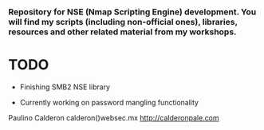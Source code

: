 ### Repository for NSE (Nmap Scripting Engine) development. You will find my scripts (including non-official ones), libraries, resources and other related material from my workshops. 

TODO
================
- Finishing SMB2 NSE library

- Currently working on password mangling functionality

Paulino Calderon
calderon()websec.mx
http://calderonpale.com
